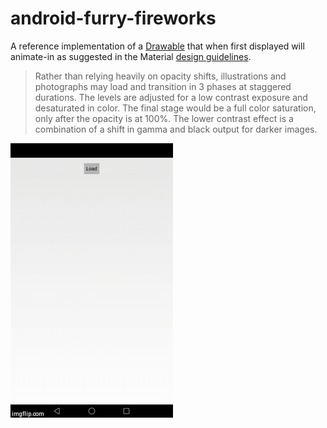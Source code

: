 android-furry-fireworks
=======================

A reference implementation of a 
[Drawable](http://developer.android.com/reference/android/graphics/drawable/Drawable.html)
that when first displayed will animate-in as suggested in the Material [design 
guidelines](http://www.google.com/design/spec/patterns/imagery-treatment.html#).

> Rather than relying heavily on opacity shifts, illustrations and photographs may 
load and transition in 3 phases at staggered durations. The levels are adjusted 
for a low contrast exposure and desaturated in color. The final stage would be a
full color saturation, only after the opacity is at 100%. The lower contrast effect
is a combination of a shift in gamma and black output for darker images.

![Screenshot](sample/sample.gif)
